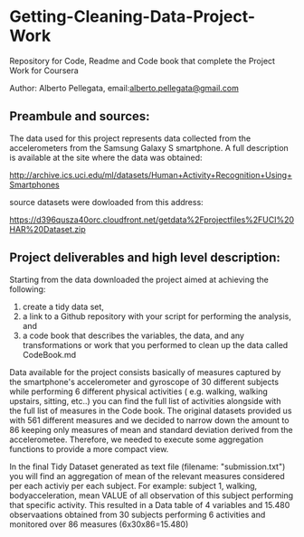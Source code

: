 # Getting-Cleaning-Data-Project-Work
Repository for Code, Readme and Code book that complete the Project Work for Coursera 

Author: Alberto Pellegata, email:alberto.pellegata@gmail.com


## Preambule and sources:

The data used for this project represents data collected from the accelerometers from the Samsung Galaxy S smartphone. 
A full description is available at the site where the data was obtained: 

http://archive.ics.uci.edu/ml/datasets/Human+Activity+Recognition+Using+Smartphones 

source datasets were dowloaded from this address:

https://d396qusza40orc.cloudfront.net/getdata%2Fprojectfiles%2FUCI%20HAR%20Dataset.zip

## Project deliverables and high level description:

Starting from the data downloaded the project aimed at achieving the following:
  1. create a tidy data set, 
  2. a link to a Github repository with your script for performing the analysis, and 
  3. a code book that describes the variables, the data, and any transformations or work that you performed to clean up the   data called CodeBook.md

Data available for the project consists basically of measures captured by the smartphone's accelerometer and gyroscope of 30 different subjects while performing 6 different physical activities ( e.g. walking, walking upstairs, sitting, etc..) you can find the full list of activities alongside with the full list of measures in the Code book.
The original datasets provided us with 561 different measures and we decided to narrow down the amount to 86 keeping only measures of mean and standard deviation derived from the accelerometee. Therefore, we needed to execute some aggregation functions to provide a more compact view.

In the final Tidy Dataset generated as text file (filename: "submission.txt") you will find an aggregation of mean of the relevant measures considered per each activiy per each subject. For example: subject 1, walking, bodyacceleration, mean VALUE of all observation of this subject performing that specific activity. This resulted in a Data table of 4 variables and 15.480 observaations obtained from 30 subjects performing 6 activities and monitored over 86 measures (6x30x86=15.480)
